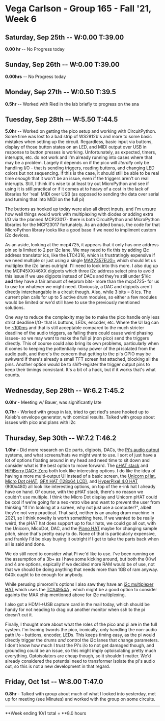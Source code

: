 # Vega Carlson - Group 165 - Fall '21, Week 6

## Saturday, Sep 25th -- W:0.00 T:39.00

**0.00 hr** -- No Progress today

## Sunday, Sep 26th -- W:0.00 T:39.00

**0.00hrs** -- No Progress today

## Monday, Sep 27th -- W:0.50 T:39.5

**0.5hr** -- Worked with Ried in the lab briefly to progress on the sna 

## Tuesday, Sep 28th -- W:5.50 T:44.5

**5.0hr** -- Worked on getting the pico setup and working with CircuitPython. Some time was lost to a bad strip of WS2812b's and more to some basic mistakes when setting up the circuit. Regardless, basic input via buttons, display of those button states on an LED, and MIDI output over USB in response to button presses is working. Unfortunately, as expected, timers, interupts, etc. do not work and I'm already running into cases where that may be a problem. Largely it depends on if the pico will *literally* only be handling I/O - that is sending triggers, reading buttons, and changing LED colors but not sequencing. If this is the case, it should still be able to be real time *enough* that it won't be an issue, even if the triggers aren't on real interupts. Still, I think it's wise to at least try out MicroPython and see if using it is still practical or if it comes at to heavy of a cost in the lack of libraries for 'real' MIDI over USB (as opposed to sending the data over serial and turning that into MIDI on the full pi)

The buttons as hooked up today were also all direct inputs, and I'm unsure how well things would work with multiplexing with diodes or adding extra I/O via the planned MCP23017- there is both CircuitPython and MicroPython libraries for the MCP23017 fortunately. As an added bonus, the code for that MicroPython library looks like a good base if we need to impliment custom i2c devices.

As an aside, looking at the mcp4725, it appears that it only has one address pin so is limited to 2 per i2c lane. We may need to fix this by adding i2c address translator ics, like the LTC4316, which is frustratingly expensive if we need multiple or just using a single [MAX7357EUG+](https://www.mouser.com/ProductDetail/Maxim-Integrated/MAX7357EUG%2b?qs=LHmEVA8xxfbTaHOdNcyCJg%3D%3D) which should let us multiplex the i2c lanes outright. I'll need to look into this more. I also dug up the MCP45XX/46XX digipots which three i2c address select pins to avoid this issue if we use digipots instead of DACs and they're still under $1/ic **and** they have a fair amount of eeprom bits- more than the mcp4725- for us to use for whatever we might need. Obviously, a DAC and digipots aren't directly interchangable in a circuit though. Also, while 3 bits = 8 ics. The current plan calls for up to 5 active drum modules, so either a few modules would be limited or we'd still have to use the previously mentioned solutions.

One way to reduce the complexity may be to make the pico handle only less strict deadline I/O- that is buttons, LEDs, encoder, etc. Where the UI lag can be [~100ms](https://ux.stackexchange.com/questions/42684/what-as-a-rule-of-thumb-is-the-maximum-tolerable-time-the-ui-thread-is-blocked) and that is still acceptable compared to the much stricter deadline of the audio triggers, as failing there could cause weird phasing issues- so we may want to make the full pi (non pico) send the triggers directly. This of course could also bring its own problems, particularly when it comes to keeping the pottentially noisy power of the pi isolated from the audio path, and there's the concern that getting to the pi's GPIO may be awkward if there's already a small TFT screen hat attached, blocking all the pins. Another option would be to shift-register the trigger output pins to keep their timings consistant. It's a bit of a hack, but if it works that's what counts.

## Wednesday, Sep 29th -- W:6.2 T:45.2

**0.0hr** - Meeting w/ Bauer, was significantly late

**0.7hr** - Worked with group in lab, tried to get ried's snare hooked up to Kaleb's envelope generator, with comical results. Talked with group about issues with pico and plans with i2c

## Thursday, Sep 30th -- W:7.2 T:46.2

**1.0hr** - Did more research on i2c parts, digipots, DACs, the [Pi's audio output](https://wiki.linuxaudio.org/wiki/raspberrypi) systems, and what screens/hats we might want to use. I sort of just have a lot of options floating around in my head and need time to sit down and consider what is the best option to move forward. The [pHAT stack](https://shop.pimoroni.com/products/phat-stack?variant=658973392906) and [HiFiBerry DAC+ Zero](https://thepihut.com/collections/raspberry-pi-audio-hats/products/hifiberry-dac-zero) both look like interesting options. I do like the idea of having a more multi-output UI instead of a basic screen, the [Unicorn pHat](https://shop.pimoroni.com/products/unicorn-hat-mini), [Micro Dot pHAT](https://shop.pimoroni.com/products/microdot-phat?variant=25454635591), [GFX HAT (128x64 LCD)](https://shop.pimoroni.com/products/gfx-hat), and [HyperPixel 4.0 HAT](https://shop.pimoroni.com/products/hyperpixel-4?variant=12569539706963) (800x480) all look like interesting options, on top of the e-ink hat I already have on hand. Of course, with the pHAT stack, there's no reason we couldn't use multiple. I think the Micro Dot display and Unicorn pHAT could be cool if we're going for a neo-retro vibe and want to prevent the user from thinking "If I'm looking at a screen, why not just use a computer?", albeit they're not very practical. That said, neither is an analog drum machine in 2021, so I think novelty is worth something here. If we wanted to be really weird, the pHAT hat does support up to four hats, we could go all out, with the Unicorn, MicoDot, DAC, and the [Piano HAT](https://shop.pimoroni.com/products/piano-hat) maybe for changing sample pitch, since that's pretty easy to do. None of that is particularly expensive, and frankly I'd be okay buying it outright if I get to take the parts back when all is said and done.

We do still need to consider what Pi we'd like to use. I've been running on the assumption of a 3b+ as I have some kicking around, but both the 0(/w) and 4 are options, espically if we decided more RAM would be of use, not that we should be doing anything that needs more than 1GB of ram anyway. 640k ought to be enough for anybody.

While perusing pimoroni's options I also saw they have an [i2c multiplexer HAT](https://shop.pimoroni.com/products/i2c-multiplexer-phat-for-raspberry-pi)  which uses the [TCA4954A](https://www.ti.com/lit/ds/symlink/tca9548a.pdf?ts=1633061703467&ref_url=https%253A%252F%252Fwww.google.com%252F) , which might be a good option to consider againts the MAX chip mentioned above for i2c multiplexing.

I also got a HDMI→USB capture card in the mail today, which should be handy for not neading to drag out another monitor when ssh to the pi doesn't cut it.

Finally, I thought more about what the roles of the pico and pi are in the full system. I'm leaning twords the pico, ironically, only handling the non-audio path i/o - buttions, encoder, LEDs. This keeps timing easy, as the pi would directly trigger the drums *and* control the i2c lanes that change parameters. I don't know how much I trust the Pi's i/o to not get damaged though, and grounding could be an issue, so this might imply optoisolating pretty much everything. Optoisolators are cheap though, so it shouldn't matter. We'd already considered the potential need to transformer isolate the pi's audio out, so this is not a new development in that regard.

## Friday, Oct 1st -- W:8.00 T:47.0

**0.8hr** - Talked with group about much of what I looked into yesterday, met up for meeting (see Minutes) and worked with the group on some circuits.

---

**Week ending 10/1 total = **8.0 hours

